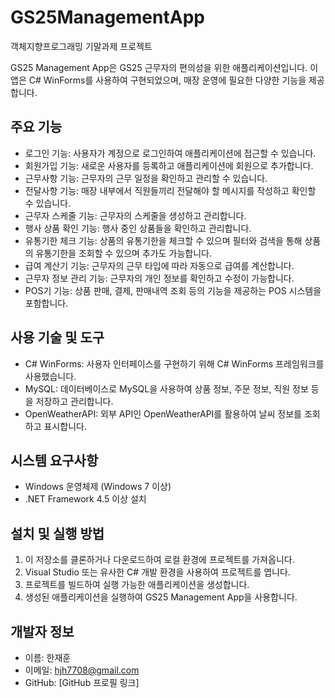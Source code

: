 # GS25ManagementApp
객체지향프로그래밍  기말과제 프로젝트

GS25 Management App은 GS25 근무자의 편의성을 위한 애플리케이션입니다. 이 앱은 C# WinForms를 사용하여 구현되었으며, 매장 운영에 필요한 다양한 기능을 제공합니다.

## 주요 기능

- 로그인 기능: 사용자가 계정으로 로그인하여 애플리케이션에 접근할 수 있습니다.
- 회원가입 기능: 새로운 사용자를 등록하고 애플리케이션에 회원으로 추가합니다.
- 근무사항 기능: 근무자의 근무 일정을 확인하고 관리할 수 있습니다.
- 전달사항 기능: 매장 내부에서 직원들끼리 전달해야 할 메시지를 작성하고 확인할 수 있습니다.
- 근무자 스케줄 기능: 근무자의 스케줄을 생성하고 관리합니다.
- 행사 상품 확인 기능: 행사 중인 상품들을 확인하고 관리합니다.
- 유통기한 체크 기능: 상품의 유통기한을 체크할 수 있으며 필터와 검색을 통해 상품의 유통기한을 조회할 수 있으며 추가도 가능합니다.
- 급여 계산기 기능:  근무자의 근무 타입에 따라 자동으로 급여를 계산합니다.
- 근무자 정보 관리 기능: 근무자의 개인 정보를 확인하고 수정이 가능합니다.
- POS기 기능: 상품 판매, 결제, 판매내역 조회 등의 기능을 제공하는 POS 시스템을 포함합니다.

## 사용 기술 및 도구

- C# WinForms: 사용자 인터페이스를 구현하기 위해 C# WinForms 프레임워크를 사용했습니다.
- MySQL: 데이터베이스로 MySQL을 사용하여 상품 정보, 주문 정보, 직원 정보 등을 저장하고 관리합니다.
- OpenWeatherAPI: 외부 API인 OpenWeatherAPI를 활용하여 날씨 정보를 조회하고 표시합니다.

## 시스템 요구사항

- Windows 운영체제 (Windows 7 이상)
- .NET Framework 4.5 이상 설치

## 설치 및 실행 방법

1. 이 저장소를 클론하거나 다운로드하여 로컬 환경에 프로젝트를 가져옵니다.
2. Visual Studio 또는 유사한 C# 개발 환경을 사용하여 프로젝트를 엽니다.
3. 프로젝트를 빌드하여 실행 가능한 애플리케이션을 생성합니다.
4. 생성된 애플리케이션을 실행하여 GS25 Management App을 사용합니다.

## 개발자 정보

- 이름: 한재훈
- 이메일: hjh7708@gmail.com
- GitHub: [GitHub 프로필 링크]
